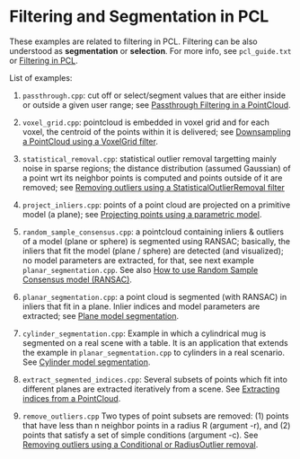 # Filtering and Segmentation in PCL

These examples are related to filtering in PCL.
Filtering can be also understood as **segmentation** or **selection**.
For more info, see `pcl_guide.txt` or
[Filtering in PCL](https://pcl.readthedocs.io/projects/tutorials/en/latest/index.html#filtering).

List of examples:

1. `passthrough.cpp`: cut off or select/segment values that are either inside or outside a given user range; see [Passthrough Filtering in a PointCloud](https://pcl.readthedocs.io/projects/tutorials/en/latest/passthrough.html#passthrough).

2. `voxel_grid.cpp`: pointcloud is embedded in voxel grid and for each voxel, the centroid of the points within it is delivered; see [Downsampling a PointCloud using a VoxelGrid filter](https://pcl.readthedocs.io/projects/tutorials/en/latest/voxel_grid.html#voxelgrid).

3. `statistical_removal.cpp`: statistical outlier removal targetting mainly noise in sparse regions; the distance distribution (assumed Gaussian) of a point wrt its neighbor points is computed and points outside of it are removed; see [Removing outliers using a StatisticalOutlierRemoval filter](https://pcl.readthedocs.io/projects/tutorials/en/latest/statistical_outlier.html#statistical-outlier-removal)

4. `project_inliers.cpp`: points of a point cloud are projected on a primitive model (a plane); see [Projecting points using a parametric model](https://pcl.readthedocs.io/projects/tutorials/en/latest/project_inliers.html#project-inliers).

5. `random_sample_consensus.cpp`: a pointcloud containing inliers & outliers of a model (plane or sphere) is segmented using RANSAC; basically, the inliers that fit the model (plane / sphere) are detected (and visualized); no model parameters are extracted, for that, see next example `planar_segmentation.cpp`. See also [How to use Random Sample Consensus model (RANSAC)](https://pcl.readthedocs.io/projects/tutorials/en/latest/random_sample_consensus.html#random-sample-consensus).

6. `planar_segmentation.cpp`:  a point cloud is segmented (with RANSAC) in inliers that fit in a plane. Inlier indices and model parameters are extracted; see [Plane model segmentation](https://pcl.readthedocs.io/projects/tutorials/en/latest/planar_segmentation.html#planar-segmentation).

7. `cylinder_segmentation.cpp`: Example in which a cylindrical mug is segmented on a real scene with a table. It is an application that extends the example in `planar_segmentation.cpp` to cylinders in a real scenario. See [Cylinder model segmentation](https://pcl.readthedocs.io/projects/tutorials/en/latest/cylinder_segmentation.html#cylinder-segmentation).

8. `extract_segmented_indices.cpp`: Several subsets of points which fit into different planes are extracted iteratively from a scene. See [Extracting indices from a PointCloud](https://pcl.readthedocs.io/projects/tutorials/en/latest/extract_indices.html#extract-indices).

9. `remove_outliers.cpp` Two types of point subsets are removed: (1) points that have less than n neighbor points in a radius R (argument -r), and (2) points that satisfy a set of simple conditions (argument -c). See [Removing outliers using a Conditional or RadiusOutlier removal](https://pcl.readthedocs.io/projects/tutorials/en/latest/remove_outliers.html#remove-outliers).